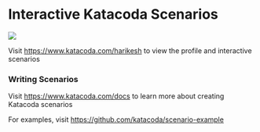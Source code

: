 # Interactive Katacoda Scenarios

[![](http://shields.katacoda.com/katacoda/harikesh/count.svg)](https://www.katacoda.com/harikesh "Get your profile on Katacoda.com")

Visit https://www.katacoda.com/harikesh to view the profile and interactive scenarios

### Writing Scenarios
Visit https://www.katacoda.com/docs to learn more about creating Katacoda scenarios

For examples, visit https://github.com/katacoda/scenario-example
